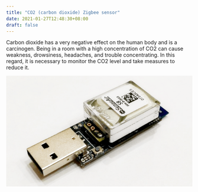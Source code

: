 ```yaml
---
title: "CO2 (carbon dioxide) Zigbee sensor"
date: 2021-01-27T12:48:30+08:00
draft: false
---
```


Carbon dioxide has a very negative effect on the human body and is a carcinogen. Being in a room with a high concentration of CO2 can cause weakness, drowsiness, headaches, and trouble concentrating. In this regard, it is necessary to monitor the CO2 level and take measures to reduce it.

![Airsense](/img/CO2_SenseAir_S8_9.png)
